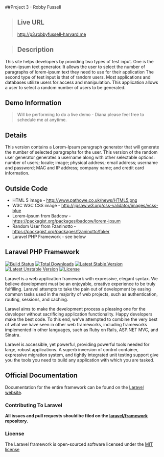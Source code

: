 ##Project 3 - Robby Fussell
>## Live URL
><http://p3.robbyfussell-harvard.me>

>## Description
This site helps developers by providing two types of test input. One is the lorem-ipsum text generator. It allows the user to select the number of paragraphs of lorem-ipsum text they need to use for their application
The second type of test input is that of random users. Most applications and databases utilize users for access and manipulation. This application allows a user to select a random number of users to be generated.


## Demo Information
>    Will be performing to do a live demo - Diana please feel free to schedule me at anytime.

## Details
   This version contains a Lorem-Ipsum paragraph generator that will generate the number of selected paragraphs for the user.  This version of the random user generator generates a username along with other selectable options: number of users; locale; image; physical address; email address; username and password; MAC and IP address; company name; and credit card information.

## Outside Code
- HTML 5 image - http://www.pathowe.co.uk/news/HTML5.png
- W3C W3C CSS image - http://jigsaw.w3.org/css-validator/images/vcss-blue
- Lorem-Ipsum from Badcow - https://packagist.org/packages/badcow/lorem-ipsum
- Random User from Fzaninotto - https://packagist.org/packages/fzaninotto/faker
- Laravel PHP Framework - see below

## Laravel PHP Framework

[![Build Status](https://travis-ci.org/laravel/framework.svg)](https://travis-ci.org/laravel/framework)
[![Total Downloads](https://poser.pugx.org/laravel/framework/downloads.svg)](https://packagist.org/packages/laravel/framework)
[![Latest Stable Version](https://poser.pugx.org/laravel/framework/v/stable.svg)](https://packagist.org/packages/laravel/framework)
[![Latest Unstable Version](https://poser.pugx.org/laravel/framework/v/unstable.svg)](https://packagist.org/packages/laravel/framework)
[![License](https://poser.pugx.org/laravel/framework/license.svg)](https://packagist.org/packages/laravel/framework)

Laravel is a web application framework with expressive, elegant syntax. We believe development must be an enjoyable, creative experience to be truly fulfilling. Laravel attempts to take the pain out of development by easing common tasks used in the majority of web projects, such as authentication, routing, sessions, and caching.

Laravel aims to make the development process a pleasing one for the developer without sacrificing application functionality. Happy developers make the best code. To this end, we've attempted to combine the very best of what we have seen in other web frameworks, including frameworks implemented in other languages, such as Ruby on Rails, ASP.NET MVC, and Sinatra.

Laravel is accessible, yet powerful, providing powerful tools needed for large, robust applications. A superb inversion of control container, expressive migration system, and tightly integrated unit testing support give you the tools you need to build any application with which you are tasked.

## Official Documentation

Documentation for the entire framework can be found on the [Laravel website](http://laravel.com/docs).

### Contributing To Laravel

**All issues and pull requests should be filed on the [laravel/framework](http://github.com/laravel/framework) repository.**

### License

The Laravel framework is open-sourced software licensed under the [MIT license](http://opensource.org/licenses/MIT)
